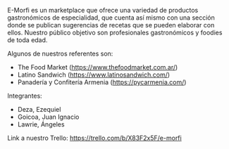 E-Morfi es un marketplace que ofrece una variedad de productos gastronómicos de especialidad, que cuenta así mismo con una sección donde se publican sugerencias de recetas que se pueden elaborar con ellos. Nuestro público objetivo son profesionales gastronómicos y foodies de toda edad.

Algunos de nuestros referentes son:

* The Food Market (https://www.thefoodmarket.com.ar/)
* Latino Sandwich (https://www.latinosandwich.com/)
* Panadería y Confitería Armenia (https://pycarmenia.com/)

Integrantes:
* Deza, Ezequiel
* Goicoa, Juan Ignacio
* Lawrie, Ángeles

Link a nuestro Trello: https://trello.com/b/X83F2x5F/e-morfi
